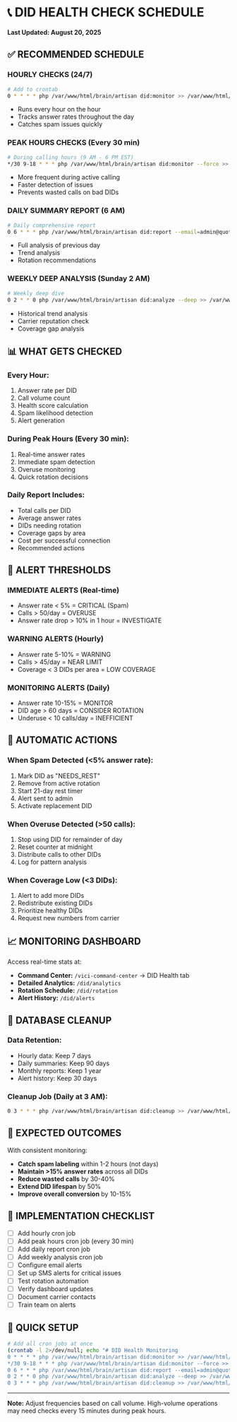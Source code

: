 # 📞 DID HEALTH CHECK SCHEDULE
**Last Updated: August 20, 2025**

## ✅ RECOMMENDED SCHEDULE

### **HOURLY CHECKS (24/7)**
```bash
# Add to crontab
0 * * * * php /var/www/html/brain/artisan did:monitor >> /var/www/html/brain/storage/logs/did_health.log 2>&1
```
- Runs every hour on the hour
- Tracks answer rates throughout the day
- Catches spam issues quickly

### **PEAK HOURS CHECKS (Every 30 min)**
```bash
# During calling hours (9 AM - 6 PM EST)
*/30 9-18 * * * php /var/www/html/brain/artisan did:monitor --force >> /var/www/html/brain/storage/logs/did_health_peak.log 2>&1
```
- More frequent during active calling
- Faster detection of issues
- Prevents wasted calls on bad DIDs

### **DAILY SUMMARY REPORT (6 AM)**
```bash
# Daily comprehensive report
0 6 * * * php /var/www/html/brain/artisan did:report --email=admin@quotingfast.com >> /var/www/html/brain/storage/logs/did_daily_report.log 2>&1
```
- Full analysis of previous day
- Trend analysis
- Rotation recommendations

### **WEEKLY DEEP ANALYSIS (Sunday 2 AM)**
```bash
# Weekly deep dive
0 2 * * 0 php /var/www/html/brain/artisan did:analyze --deep >> /var/www/html/brain/storage/logs/did_weekly.log 2>&1
```
- Historical trend analysis
- Carrier reputation check
- Coverage gap analysis

## 📊 WHAT GETS CHECKED

### **Every Hour:**
1. Answer rate per DID
2. Call volume count
3. Health score calculation
4. Spam likelihood detection
5. Alert generation

### **During Peak Hours (Every 30 min):**
1. Real-time answer rates
2. Immediate spam detection
3. Overuse monitoring
4. Quick rotation decisions

### **Daily Report Includes:**
- Total calls per DID
- Average answer rates
- DIDs needing rotation
- Coverage gaps by area
- Cost per successful connection
- Recommended actions

## 🚨 ALERT THRESHOLDS

### **IMMEDIATE ALERTS (Real-time)**
- Answer rate < 5% = CRITICAL (Spam)
- Calls > 50/day = OVERUSE
- Answer rate drop > 10% in 1 hour = INVESTIGATE

### **WARNING ALERTS (Hourly)**
- Answer rate 5-10% = WARNING
- Calls > 45/day = NEAR LIMIT
- Coverage < 3 DIDs per area = LOW COVERAGE

### **MONITORING ALERTS (Daily)**
- Answer rate 10-15% = MONITOR
- DID age > 60 days = CONSIDER ROTATION
- Underuse < 10 calls/day = INEFFICIENT

## 🔄 AUTOMATIC ACTIONS

### **When Spam Detected (<5% answer rate):**
1. Mark DID as "NEEDS_REST"
2. Remove from active rotation
3. Start 21-day rest timer
4. Alert sent to admin
5. Activate replacement DID

### **When Overuse Detected (>50 calls):**
1. Stop using DID for remainder of day
2. Reset counter at midnight
3. Distribute calls to other DIDs
4. Log for pattern analysis

### **When Coverage Low (<3 DIDs):**
1. Alert to add more DIDs
2. Redistribute existing DIDs
3. Prioritize healthy DIDs
4. Request new numbers from carrier

## 📈 MONITORING DASHBOARD

Access real-time stats at:
- **Command Center:** `/vici-command-center` → DID Health tab
- **Detailed Analytics:** `/did/analytics`
- **Rotation Schedule:** `/did/rotation`
- **Alert History:** `/did/alerts`

## 💾 DATABASE CLEANUP

### **Data Retention:**
- Hourly data: Keep 7 days
- Daily summaries: Keep 90 days
- Monthly reports: Keep 1 year
- Alert history: Keep 30 days

### **Cleanup Job (Daily at 3 AM):**
```bash
0 3 * * * php /var/www/html/brain/artisan did:cleanup >> /var/www/html/brain/storage/logs/did_cleanup.log 2>&1
```

## 🎯 EXPECTED OUTCOMES

With consistent monitoring:
- **Catch spam labeling** within 1-2 hours (not days)
- **Maintain >15% answer rates** across all DIDs
- **Reduce wasted calls** by 30-40%
- **Extend DID lifespan** by 50%
- **Improve overall conversion** by 10-15%

## 📝 IMPLEMENTATION CHECKLIST

- [ ] Add hourly cron job
- [ ] Add peak hours cron job (every 30 min)
- [ ] Add daily report cron job
- [ ] Add weekly analysis cron job
- [ ] Configure email alerts
- [ ] Set up SMS alerts for critical issues
- [ ] Test rotation automation
- [ ] Verify dashboard updates
- [ ] Document carrier contacts
- [ ] Train team on alerts

## 🚀 QUICK SETUP

```bash
# Add all cron jobs at once
(crontab -l 2>/dev/null; echo "# DID Health Monitoring
0 * * * * php /var/www/html/brain/artisan did:monitor >> /var/www/html/brain/storage/logs/did_health.log 2>&1
*/30 9-18 * * * php /var/www/html/brain/artisan did:monitor --force >> /var/www/html/brain/storage/logs/did_health_peak.log 2>&1
0 6 * * * php /var/www/html/brain/artisan did:report --email=admin@quotingfast.com >> /var/www/html/brain/storage/logs/did_daily_report.log 2>&1
0 2 * * 0 php /var/www/html/brain/artisan did:analyze --deep >> /var/www/html/brain/storage/logs/did_weekly.log 2>&1
0 3 * * * php /var/www/html/brain/artisan did:cleanup >> /var/www/html/brain/storage/logs/did_cleanup.log 2>&1") | crontab -
```

---

**Note:** Adjust frequencies based on call volume. High-volume operations may need checks every 15 minutes during peak hours.











